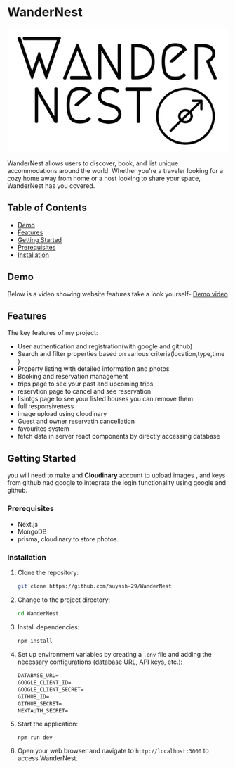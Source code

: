 

# WanderNest

![WanderNest Logo](./public/images/logo2.png) <!-- If you have a logo, replace the link -->

WanderNest  allows users to discover, book, and list unique accommodations around the world. Whether you're a traveler looking for a cozy home away from home or a host looking to share your space, WanderNest has you covered.

## Table of Contents

- [Demo](#demo)
- [Features](#features)
- [Getting Started](#getting-started)
- [Prerequisites](#prerequisites)
- [Installation](#installation)


## Demo

Below is a video showing website features take a look yourself- [Demo video](https://www.youtube.com/watch?v=lJRM428MdTU) <!-- Replace with a link to your demo -->

## Features

The key features of my project:

- User authentication and registration(with google and github)
- Search and filter properties based on various criteria(location,type,time )
- Property listing with detailed information and photos
- Booking and reservation management
- trips page to see your past and upcoming trips
- reservtion page to cancel and see reservation
- lisintgs page to see your listed houses you can remove them
- full responsiveness
- image upload using cloudinary
- Guest and owner reservatin cancellation
- favourites system
- fetch data in server react components by directly accessing database

## Getting Started

you will need to make and **Cloudinary** account to upload images , and keys from github nad google to integrate the login functionality using google and github. 

### Prerequisites

- Next.js
- MongoDB
- prisma, cloudinary to store photos.


### Installation

1. Clone the repository:

   ```bash
   git clone https://github.com/suyash-29/WanderNest
   ```

2. Change to the project directory:

   ```bash
   cd WanderNest
   ```

3. Install dependencies:

   ```bash
   npm install
   ```

4. Set up environment variables by creating a `.env` file and adding the necessary configurations (database URL, API keys, etc.):

   ```plaintext
   DATABASE_URL=
   GOOGLE_CLIENT_ID=
   GOOGLE_CLIENT_SECRET=
   GITHUB_ID=
   GITHUB_SECRET=
   NEXTAUTH_SECRET=
   ```

5. Start the application:

   ```bash
   npm run dev
   ```

6. Open your web browser and navigate to `http://localhost:3000` to access WanderNest.






